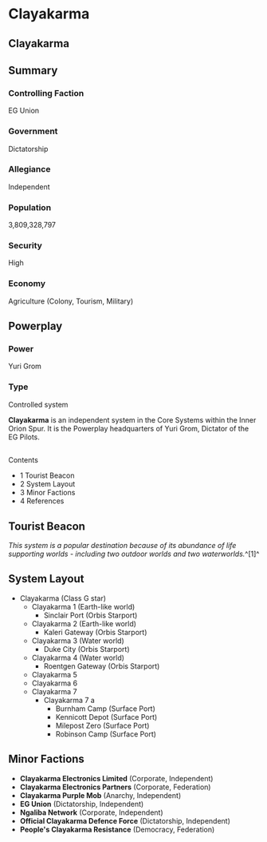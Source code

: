# Clayakarma
## Clayakarma

		

## Summary

### Controlling Faction

EG Union

### Government

Dictatorship

### Allegiance

Independent

### Population

3,809,328,797

### Security

High

### Economy

Agriculture (Colony, Tourism, Military)

## Powerplay

### Power

Yuri Grom

### Type

Controlled system

**Clayakarma** is an independent system in the Core Systems within the Inner Orion Spur. It is the Powerplay headquarters of Yuri Grom, Dictator of the EG Pilots.

## 

Contents

- 1 Tourist Beacon
- 2 System Layout
- 3 Minor Factions
- 4 References

## Tourist Beacon

*This system is a popular destination because of its abundance of life supporting worlds - including two outdoor worlds and two waterworlds.*^[1]^

## System Layout

- Clayakarma (Class G star)
    - Clayakarma 1 (Earth-like world)
        - Sinclair Port (Orbis Starport)
    - Clayakarma 2 (Earth-like world)
        - Kaleri Gateway (Orbis Starport)
    - Clayakarma 3 (Water world)
        - Duke City (Orbis Starport)
    - Clayakarma 4 (Water world)
        - Roentgen Gateway (Orbis Starport)
    - Clayakarma 5
    - Clayakarma 6
    - Clayakarma 7
        - Clayakarma 7 a
            - Burnham Camp (Surface Port)
            - Kennicott Depot (Surface Port)
            - Milepost Zero (Surface Port)
            - Robinson Camp (Surface Port)

## Minor Factions

- **Clayakarma Electronics Limited** (Corporate, Independent)
- **Clayakarma Electronics Partners** (Corporate, Federation)
- **Clayakarma Purple Mob** (Anarchy, Independent)
- **EG Union** (Dictatorship, Independent)
- **Ngaliba Network** (Corporate, Independent)
- **Official Clayakarma Defence Force** (Dictatorship, Independent)
- **People's Clayakarma Resistance** (Democracy, Federation)